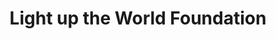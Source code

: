 ---
title: Light up the World Foundation
description: 
bg_image: images/about/202021-group-council-1-banner.jpg
logo: images/teams/lutw/lutw.png
layout: team
subtitle: 
president:
  name: Murray Lytle
  title: Executive Director
  bio_img: "/images/teams/team-1.jpg"
  email: lutw@lutw.org
social:
  website: 'http://lutw.org/'
  facebook: ''
  twitter: ''
  instagram: ''
  linkedin: ''
  youtube: ''

---